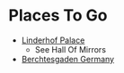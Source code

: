 # Places To Go

- [Linderhof Palace](https://www.schlosslinderhof.de/englisch/palace/history.htm)
    - See Hall Of Mirrors
- [Berchtesgaden Germany](https://en.m.wikipedia.org/wiki/Berchtesgaden)